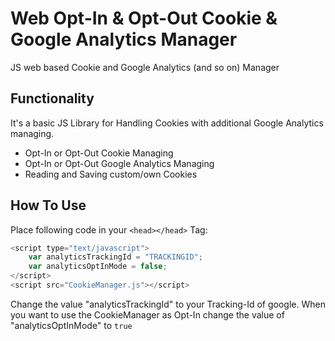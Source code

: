 # Web Opt-In & Opt-Out Cookie & Google Analytics Manager
JS web based Cookie and Google Analytics (and so on) Manager

## Functionality
It's a basic JS Library for Handling Cookies with additional Google Analytics managing.
* Opt-In or Opt-Out Cookie Managing
* Opt-In or Opt-Out Google Analytics Managing
* Reading and Saving custom/own Cookies

## How To Use
Place following code in your `<head></head>` Tag:
```javascript
<script type="text/javascript">
    var analyticsTrackingId = "TRACKINGID";
    var analyticsOptInMode = false;
</script>
<script src="CookieManager.js"></script>
```

Change the value "analyticsTrackingId" to your Tracking-Id of google.
When you want to use the CookieManager as Opt-In change the value of "analyticsOptInMode" to `true`

